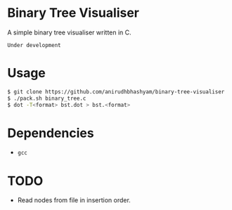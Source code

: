 # Binary Tree Visualiser

A simple binary tree visualiser written in C.

`Under development`

# Usage
```sh
$ git clone https://github.com/anirudhbhashyam/binary-tree-visualiser
$ ./pack.sh binary_tree.c
$ dot -T<format> bst.dot > bst.<format>
```

# Dependencies
- `gcc`

# TODO 
- Read nodes from file in insertion order.